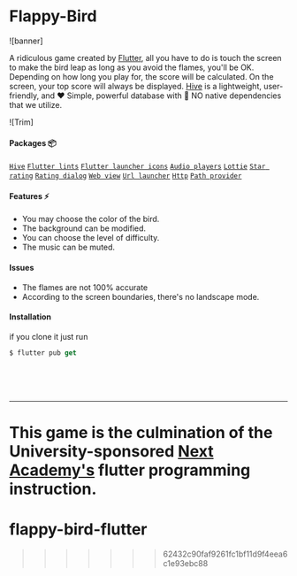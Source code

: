 # Flappy-Bird
![banner]

A ridiculous game created by [Flutter](https://flutter.dev/), all you have to do is touch the screen to make the bird leap as long as you avoid the flames, you'll be OK. Depending on how long you play for, the score will be calculated. On the screen, your top score will always be displayed. [Hive](https://docs.hivedb.dev/#/) is a lightweight, user-friendly, and ❤️ Simple, powerful database with 🎈 NO native dependencies that we utilize.

![Trim]

#### Packages 📦
[`Hive`](https://pub.dev/packages/hive)   [`Flutter lints`](https://pub.dev/packages/flutter_lints) [`Flutter launcher icons`](https://pub.dev/packages/flutter_launcher_icons)  [`Audio players`](https://pub.dev/packages/audioplayers) [`Lottie`](https://pub.dev/packages/lottie) [`Star rating`](https://pub.dev/packages/smooth_star_rating_null_safety)
[`Rating dialog`](https://pub.dev/packages/rating_dialog) [`Web view`](https://pub.dev/packages/webview_flutter) [`Url launcher`](https://pub.dev/packages/url_launcher) [`Http`](https://pub.dev/packages/http) [`Path provider`](https://pub.dev/packages/path_provider)

#### Features ⚡️
- You may choose the color of the bird.
- The background can be modified.
- You can choose the level of difficulty.
- The music can be muted.


#### Issues
- The flames are not 100% accurate
- According to the screen boundaries, there's no landscape mode.



#### Installation


if you clone it just run
 ```dart
$ flutter pub get
```

<br>
<br>
<br>

----

This game is the culmination of the University-sponsored [Next Academy's](https://next-eg.com/) flutter programming instruction.
=======
# flappy-bird-flutter
>>>>>>> 62432c90faf9261fc1bf11d9f4eea6c1e93ebc88
